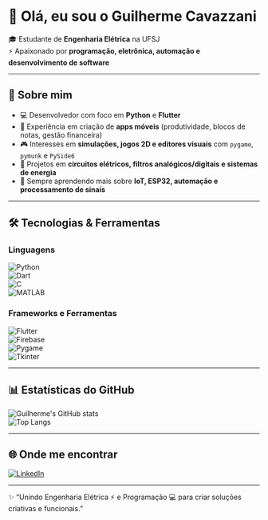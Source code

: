 # 👋 Olá, eu sou o Guilherme Cavazzani  

🎓 Estudante de **Engenharia Elétrica** na UFSJ  
⚡ Apaixonado por **programação, eletrônica, automação e desenvolvimento de software**  

---

## 🚀 Sobre mim
- 💻 Desenvolvedor com foco em **Python** e **Flutter**  
- 📱 Experiência em criação de **apps móveis** (produtividade, blocos de notas, gestão financeira)  
- 🎮 Interesses em **simulações, jogos 2D e editores visuais** com `pygame`, `pymunk` e `PySide6`  
- 🔌 Projetos em **circuitos elétricos, filtros analógicos/digitais e sistemas de energia**  
- 🌱 Sempre aprendendo mais sobre **IoT, ESP32, automação e processamento de sinais**  

---

## 🛠️ Tecnologias & Ferramentas

### Linguagens
![Python](https://img.shields.io/badge/Python-3776AB?style=for-the-badge&logo=python&logoColor=white)  
![Dart](https://img.shields.io/badge/Dart-0175C2?style=for-the-badge&logo=dart&logoColor=white)  
![C](https://img.shields.io/badge/C-00599C?style=for-the-badge&logo=c&logoColor=white)  
![MATLAB](https://img.shields.io/badge/MATLAB-ff7f0e?style=for-the-badge&logoColor=white)

### Frameworks e Ferramentas
![Flutter](https://img.shields.io/badge/Flutter-02569B?style=for-the-badge&logo=flutter&logoColor=white)  
![Firebase](https://img.shields.io/badge/Firebase-FFCA28?style=for-the-badge&logo=firebase&logoColor=black)  
![Pygame](https://img.shields.io/badge/Pygame-000000?style=for-the-badge&logo=python&logoColor=white)  
![Tkinter](https://img.shields.io/badge/Tkinter-3776AB?style=for-the-badge&logo=python&logoColor=white)

---

## 📊 Estatísticas do GitHub

![Guilherme's GitHub stats](https://github-readme-stats.vercel.app/api?username=Gu1L3RM3&show_icons=true&theme=tokyonight)  
![Top Langs](https://github-readme-stats.vercel.app/api/top-langs/?username=Gu1L3RM3&layout=compact&theme=tokyonight)

---

## 🌐 Onde me encontrar
[![LinkedIn](https://img.shields.io/badge/LinkedIn-0A66C2?style=for-the-badge&logo=linkedin&logoColor=white)](https://www.linkedin.com/in/guilherme-abreu-cavazzani-a444032aa/)  


---

✨ “Unindo Engenharia Elétrica ⚡ e Programação 💻 para criar soluções criativas e funcionais.”

